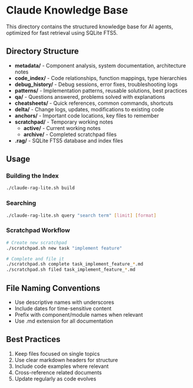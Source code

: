 # Claude Knowledge Base

This directory contains the structured knowledge base for AI agents, optimized for fast retrieval using SQLite FTS5.

## Directory Structure

- **metadata/** - Component analysis, system documentation, architecture notes
- **code_index/** - Code relationships, function mappings, type hierarchies
- **debug_history/** - Debug sessions, error fixes, troubleshooting logs
- **patterns/** - Implementation patterns, reusable solutions, best practices
- **qa/** - Questions answered, problems solved with explanations
- **cheatsheets/** - Quick references, common commands, shortcuts
- **delta/** - Change logs, updates, modifications to existing code
- **anchors/** - Important code locations, key files to remember
- **scratchpad/** - Temporary working notes
  - **active/** - Current working notes
  - **archive/** - Completed scratchpad files
- **.rag/** - SQLite FTS5 database and index files

## Usage

### Building the Index
```bash
./claude-rag-lite.sh build
```

### Searching
```bash
./claude-rag-lite.sh query "search term" [limit] [format]
```

### Scratchpad Workflow
```bash
# Create new scratchpad
./scratchpad.sh new task "implement feature"

# Complete and file it
./scratchpad.sh complete task_implement_feature_*.md
./scratchpad.sh filed task_implement_feature_*.md
```

## File Naming Conventions

- Use descriptive names with underscores
- Include dates for time-sensitive content
- Prefix with component/module names when relevant
- Use .md extension for all documentation

## Best Practices

1. Keep files focused on single topics
2. Use clear markdown headers for structure
3. Include code examples where relevant
4. Cross-reference related documents
5. Update regularly as code evolves